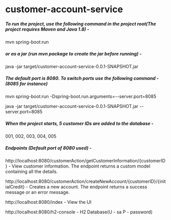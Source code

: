 # customer-account-service

##### To run the project, use the following command in the project root(The project requires Maven and Java 1.8) - 

mvn spring-boot:run 

##### or as a jar (run mvn package to create the jar before running) - 

java -jar target/customer-account-service-0.0.1-SNAPSHOT.jar

##### The default port is 8080. To switch ports use the following command - (8085 for instance)

mvn spring-boot:run -Dspring-boot.run.arguments=--server.port=8085

java -jar target/customer-account-service-0.0.1-SNAPSHOT.jar --server.port=8085

##### When the project starts, 5 customer IDs are added to the database -

001, 002, 003, 004, 005

##### Endpoints (Default port of 8080 used) - 

http://localhost:8080/customerAction/getCustomerInformation/{customerID} - View customer information. The endpoint returns a custom model containing all the details.

http://localhost:8080/customerAction/createNewAccount/{customerID}/{initialCredit} - Creates a new account. The endpoint returns a success message or an error message. 

http://localhost:8080/index - View the UI

http://localhost:8080/h2-console - H2 Database(U - sa P - password)